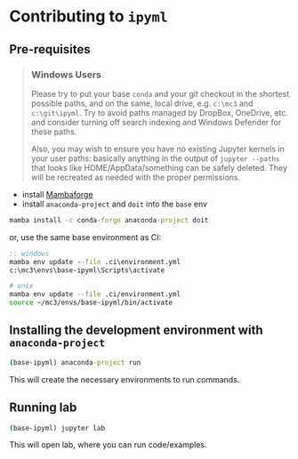 # Contributing to `ipyml`

## Pre-requisites

> ### Windows Users
>
> Please try to put your base `conda` and your git checkout in the shortest possible
> paths, and on the same, local drive, e.g. `c:\mc3` and `c:\git\ipyml`. Try to
> avoid paths managed by DropBox, OneDrive, etc. and consider turning off search
> indexing and Windows Defender for these paths.
>
> Also, you may wish to ensure you have no existing Jupyter kernels in your user paths:
> basically anything in the output of `jupyter --paths` that looks like
> HOME/AppData/something can be safely deleted. They will be recreated
> as needed with the proper permissions.

- install [Mambaforge](https://github.com/conda-forge/miniforge/releases)
- install `anaconda-project` and `doit` into the `base` env

```bat
mamba install -c conda-forge anaconda-project doit
```

or, use the same base environment as CI:

```bat
:: windows
mamba env update --file .ci\environment.yml
c:\mc3\envs\base-ipyml\Scripts\activate
```

```bash
# unix
mamba env update --file .ci/environment.yml
source ~/mc3/envs/base-ipyml/bin/activate
```

## Installing the development environment with `anaconda-project`

```bat
(base-ipyml) anaconda-project run
```

This will create the necessary environments to run commands.

## Running lab

```bat
(base-ipyml) jupyter lab
```

This will open lab, where you can run code/examples.